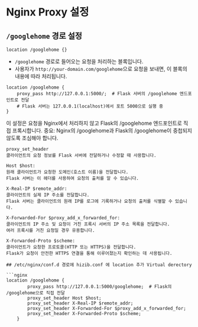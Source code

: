 # Nginx Proxy 설정

## `/googlehome` 경로 설정
`location /googlehome {}`  
- `/googlehome` 경로로 들어오는 요청을 처리하는 블록입니다.  
- 사용자가 `http://your-domain.com/googlehome`으로 요청을 보내면, 이 블록의 내용에 따라 처리됩니다.

```nginx
location /googlehome {
    proxy_pass http://127.0.0.1:5000/;  # Flask 서버의 /googlehome 엔드포인트로 전달
    # Flask 서버는 127.0.0.1(localhost)에서 포트 5000으로 실행 중
}
```

이 설정은 요청을 Nginx에서 처리하지 않고 Flask의 /googlehome 엔드포인트로 직접 프록시합니다.
중요: Nginx의 /googlehome과 Flask의 /googlehome이 중첩되지 않도록 조심해야 합니다.

```
proxy_set_header
클라이언트의 요청 정보를 Flask 서버에 전달하거나 수정할 때 사용합니다.

Host $host:
원래 클라이언트가 요청한 도메인(호스트 이름)을 전달합니다.
Flask 서버는 이 헤더를 사용하여 요청의 출처를 알 수 있습니다.

X-Real-IP $remote_addr:
클라이언트의 실제 IP 주소를 전달합니다.
Flask 서버는 클라이언트의 원래 IP를 로그에 기록하거나 요청의 출처를 식별할 수 있습니다.

X-Forwarded-For $proxy_add_x_forwarded_for:
클라이언트의 IP 주소 및 요청이 거친 프록시 서버의 IP 주소 목록을 전달합니다.
여러 프록시를 거친 요청일 경우 유용합니다.

X-Forwarded-Proto $scheme:
클라이언트가 요청한 프로토콜(HTTP 또는 HTTPS)을 전달합니다.
Flask가 요청이 안전한 HTTPS 연결을 통해 이루어졌는지 확인하는 데 사용됩니다.
```




```
## /etc/nginx/conf.d 경로에 hizib.conf 에 location 추가 Virtual derectory

```nginx
location /googlehome {
        proxy_pass http://127.0.0.1:5000/googlehome;  # Flask의 /googlehome으로 직접 전달
        proxy_set_header Host $host;
        proxy_set_header X-Real-IP $remote_addr;
        proxy_set_header X-Forwarded-For $proxy_add_x_forwarded_for;
        proxy_set_header X-Forwarded-Proto $scheme;
    }
```
